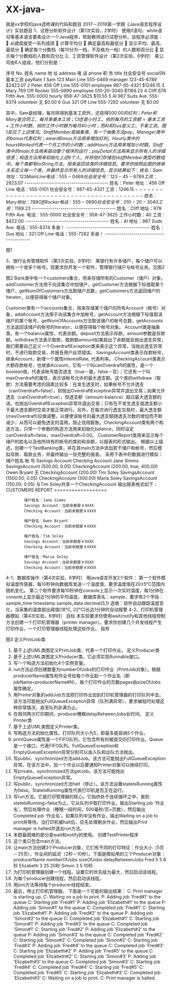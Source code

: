# XX-java-
就是xx学校的java选修课的代码和题目
2017－2018第一学期《Java语言程序设计》实验题目
1、试卷分析软件设计（第1次实验，2学时）
使用if语句、while语句等基本语言要素设计一个Java程序，帮助教师进行试卷分析。该程序必须能：
	从键盘接受一系列成绩
	计算平均分
	确定最高和最低分
	显示平均、最高、最低分
	确定每个分数档（每10分为一档，不及格为一档）的人数和百分比
	显示每个分数档的人数和百分比
2、工资管理软件设计（第2次实验，6学时）
某公司由6人组成，他们分别是：

序号
No.	姓名
name	地 址
address	电 话
phone	职 务
title	社会安全号
socialSN	基本工资
payRate
1	Sam	123 Main Line	555-0469	manager	123-45-6789	$2423.07
2	Peter	456 Off Line	555-0101	employee	987-65-4321	$1246.15
3	Mary	789 Off Rocker	555-0690	employee	010-20-3040	$1169.23
4	Cliff	678 Fifth Ave.	555-0000	hourly	958-47-3625	$10.55
5	Al	987 Suds Ave.	555-8374	volunteer	无	$0.00
6	Gus	321 Off Line	555-7282	volunteer	无	$0.00

其中，Sam是经理，每月除得到基本工资外，还获得$500.00的红利；Peter和Mary是合同工，每月拿基本工资；Cliff是小时工，他的每月的工资额=基本工资×工作小时数，他的工作小时数为每月40小时；而Al和Gus是义工，不拿工资。图1反应了上述情况。
	StaffMember是抽象类，有一个抽象方法pay。
Manager类中的bonus代表红利；awardBonus方法用来增加红利。
Hourly类中的hoursWorked代表一个月工作的小时数；addHours方法用来增加小时数。
Staff类中的main方法用来驱动整个程序的运行；payDetail方法用来显示所有人的详细信息；构造方法用来初始化上述6个人，并将他们存储在staffMember类型的数组中。
每个类都有toString方法，用来返回该类的详细信息。要求你按照此图的继承关系定义每一个类，并最终显示所有人的详细信息。显示结果如下：
	姓名：Sam
	地址：123 Main Line
	电话：555-0469
	社会安全号：123-45-6789
	工资：$2923.07
	-----------------------------------------
	姓名：Peter
	地址：456 Off Line
	电话：555-0101
	社会安全号：987-65-4321
	工资：$1246.15
	-----------------------------------------
	姓名：Mary
	地址：789 Off Rocker
	电话：555-0690
	社会安全号：010-20-3040
	工资：$1169.23
	-----------------------------------------
	姓名：Cliff
	地址：678 Fifth Ave.
	电话：555-0000
	社会安全号：958-47-3625
	工作小时数：40
	工资：$422.00
	-----------------------------------------
	姓名：Al
	地址：987 Suds Ave.
	电话：555-8374
	多谢！
	-----------------------------------------
	姓名：Gus
	地址：321 Off Line
	电话：555-7282
	多谢！
	-----------------------------------------
 
图1

 
3、银行业务管理软件（第3次实验，6学时）
某银行有许多储户，每个储户可以拥有一个或多个帐号。现要求你开发一个软件，管理银行储户与帐号业务。见图2
 
图2
	Bank类中有一个customers集合，用来存储所有的Customer（储户）对象，addCustomer方法用于向该集合中加储户，getCustomer方法根据下标值取某个储户，getNumOfCustomers方法取储户总数，getCustomers方法返回储户的Iterator，以便获得每个储户对象。
 
Customer类有一个accounts集合，用来存储某个储户的所有Account（帐号）对象，addAccount方法用于向该集合中加帐号，getAccount方法根据下标值取该储户的某个帐号，getNumOfAccounts方法取该储户的帐号总数，getAccounts方法返回该储户的帐号的Iterator，以便获得每个帐号对象。
Account类是抽象类，有一个balance属性，代表余额。deposit方法表示存款，amount参数是存款额。withdraw方法表示取款，取款额amount如果超出了余额就会抛出透支异常，我们需要自己定义一个OverdraftException类来表示这个异常，当抛出透支异常时，不进行取款交易，并报告用户此项错误。
SavingsAccount类表示存款帐号，继承Account，新增一个属性interestRate, 代表利率。
CheckingAccount类表示大额存款帐号，也继承Account，它有一个叫canOverdraft的属性，是一个boolean值，代表该帐号能否透支（true－能，false－否）；它还有一个叫maxOverdraft的属性，表示该帐号允许的最大透支额。这个类的withdraw（取款）方法需要考虑的因素比较多：在发生透支时，如果帐号不允许透支（canOverdraft=false），则抛出OverdraftException异常并退出交易；如果允许透支（canOverdraft=true），但透支额（amount-balance）超过最大透支额的话，也抛出OverdraftException异常并退出交易；只有在不发生透支或透支额小于最大透支额时交易才能正常进行。另外，在每次进行透支交易时，最大透支额(maxOverdraft)应做调整，以便使该帐号的最大透支额随透支次数的增加而不断减少，从而可以避免透支的滥用，阻止信用膨胀。CheckingAccount类有两个构造方法，只带一个参数的构造方法用来初始化balance，同时设定canOverdraft=false，maxOverdraft=0.00。
CustomerReport类用来显示每个储户的姓名以及他所持有的帐号的类别和余额，以报表的形式输出。
根据以上描述，创建一个TestBanking类，并在其main方法中添加若干储户和帐号，然后模拟存款、取款业务，并最终输出一张完整的报表。
采用下表中的数据进行模拟：
储户姓名	帐 号
	Savings Account	Checking Account
Jane Simms	SavingsAccount (500.00, 0.05)	CheckingAccount (200.00, true, 400.00)
Owen Bryant	无	CheckingAccount (200.00)
Tim Soley	SavingsAccount (1500.00, 0.05)	CheckingAccount (300.00)
Maria Soley	SavingsAccount (150.00, 0.05)	与Tim Soley共享一个CheckingAccount
输出报表格式如下：
			CUSTOMERS REPORT
			==================
			
			储户姓名：Jane Simms
			Savings Account：当前余额是￥XXXX
			Checking Account：当前余额是￥XXXX
			
			储户姓名：Owen Bryant
			Checking Account：当前余额是￥XXXX
			
			储户姓名：Tim Soley
			Savings Account：当前余额是￥XXXX
			Checking Account：当前余额是￥XXXX
			
			储户姓名：Maria Soley
			Savings Account：当前余额是￥XXXX
			Checking Account：当前余额是￥XXXX
4-1、数据库操作（第4次实验，6学时）
用java语言开发2个软件：
第一个软件模拟温度传感器，每10秒钟向数据库发送一个温度值，要求温度值在20±5℃范围内随机变化。
第二个软件要求每10秒钟在console上显示一次实时温度，每1分钟在console上显示最近1分钟的平均温度。
数据库表名：sample，要求有2个字段：
sample_time  timestamp
sample_data  decimal(5,1)
选做：软件自动跟踪温度变化，当采集的温度超出阈值[18℃, 22℃]长达1分钟时自动报警
4-2、打印机管理器模拟（第4次实验，6学时）
目标
本实验要求你使用wait/notify和其他线程控制方法创建一个打印机管理器（printer manager）。要求你创建几个并发线程产生打印作业，一个打印管理器线程处理这些作业。
指导
 
图3
定义PrintJob类
1.	基于上述UML类图定义PrintJob类，代表一个打印作业。
定义Producer类
2.	基于上述UML类图定义Producer类。它必须实现Runnable接口。
3.	写一个构造方法初始化4个实例变量。
4.	run方法必须创建数量为numberOfJobs的打印作业（PrintJob对象）。根据producerName属性和作业号给每个作业起一个作业名（即jobName=producerName#N）。每个打印作业的页数pages由sizeOfJobs 属性确定。
5.	用Printer对象的addJob方法把打印作业加到打印机管理器的打印队列中去。该方法可能抛出FullQueueException异常（队列满异常），要求编程时处理这种异常情况，直至队列非满为止。
6.	在相邻两次打印期间，producer睡眠delayBetweenJobs长时间。
定义Printer类
7.	基于上述UML类图定义Printer类。
8.	写构造方法初始化属性。打印队列大小为5，即最多能容纳5个作业。
9.	printQueue属性是一个FIFO队列，它包含所有的被提交的打印作业。Queue是一个接口，代表FIFO队列。FullQueueException和EmptyQueueException异常分别可以由入队和出队方法抛出。
10.	写public、synchronized方法addJob。该方法可能抛出FullQueueException异常。在该方法中，加一个作业以后要通知Printer对象可以继续打印。
11.	写private、synchronized方法getJob。该方法可能抛出EmptyQueueException异常。
12.	写public、synchronized方法halt（停止）。该方法设置stateIsRunning属性为false。StateIsRunning属性代表打印机是否正在运行。
13.	写run方法。它是打印管理器的核心。它始终处于连续循环之中，直到stateIsRunning=false为止。它从队列中取打印作业，输出Starting job ‘作业名’，然后处理作业（睡眠一段时间，500毫秒/页×页数），然后输出Completed job ‘作业名’。如果队列中没有作业，输出Waiting on a job to print并等待。当打印机被halt后，应先处理剩余作业，然后输出Print manager is halted并退出run方法。
14.	本题最困难的部分是wait和notify的使用。
创建TestPrinter程序
15.	这个类只包含main方法。
16.	让main方法创建3个Producer对象，它们有不同的打印特征：作业大小（5页－25页），作业间的延迟（2秒－10秒）。下面是模拟用的三个Producer对象：
producerName	numberOfJobs	sizeOfJobs	delayBetweenJobs
Fred	5	5	8秒
Elizabeth	3	25	20秒
Simon	3	5	10秒
17.	为打印机管理器创建一个线程。设置它的优先级为最大，然后启动该线程。
18.	为每个producer创建线程，然后启动该线程。
19.	用join方法等待每个producer线程结束。
20.	最后，停止打印机管理器。
下面是一个可能的输出结果：
  C: Print manager is starting up.
  C: Waiting on a job to print.
P: Adding job 'Fred#1' to the queue
  C: Starting job 'Fred#1'
P: Adding job 'Elizabeth#1' to the queue
P: Adding job 'Simon#1' to the queue
  C: Completed job 'Fred#1'
  C: Starting job 'Elizabeth#1'
P: Adding job 'Fred#2' to the queue
P: Adding job 'Simon#2' to the queue
  C: Completed job 'Elizabeth#1'
  C: Starting job 'Simon#1'
P: Adding job 'Fred#3' to the queue
  C: Completed job 'Simon#1'
  C: Starting job 'Fred#2'
P: Adding job 'Elizabeth#2' to the queue
P: Adding job 'Simon#3' to the queue
  C: Completed job 'Fred#2'
  C: Starting job 'Simon#2'
  C: Completed job 'Simon#2'
  C: Starting job 'Fred#3'
P: Adding job 'Fred#4' to the queue
  C: Completed job 'Fred#3'
  C: Starting job 'Elizabeth#2'
P: Adding job 'Fred#5' to the queue
  C: Completed job 'Elizabeth#2'
  C: Starting job 'Simon#3'
P: Adding job 'Elizabeth#3' to the queue
  C: Completed job 'Simon#3'
  C: Starting job 'Fred#4'
  C: Completed job 'Fred#4'
  C: Starting job 'Fred#5'
  C: Completed job 'Fred#5'
  C: Starting job 'Elizabeth#3'
  C: Completed job 'Elizabeth#3'
  C: Waiting on a job to print.
  C: Print manager is halted.



